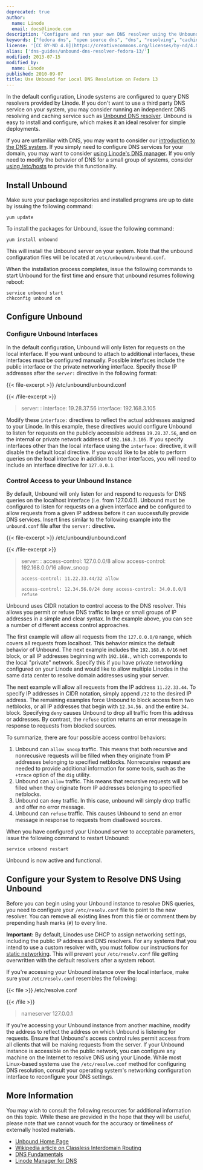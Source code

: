 ```yaml
---
deprecated: true
author:
  name: Linode
  email: docs@linode.com
description: 'Configure and run your own DNS resolver using the Unbound Server on Ubuntu Fedora 13.'
keywords: ["fedora dns", "open source dns", "dns", "resolving", "caching", "unbound"]
license: '[CC BY-ND 4.0](https://creativecommons.org/licenses/by-nd/4.0)'
alias: ['dns-guides/unbound-dns-resolver-fedora-13/']
modified: 2013-07-15
modified_by:
  name: Linode
published: 2010-09-07
title: Use Unbound for Local DNS Resolution on Fedora 13
---
```




In the default configuration, Linode systems are configured to query DNS resolvers provided by Linode. If you don't want to use a third party DNS service on your system, you may consider running an independent DNS resolving and caching service such as [Unbound DNS resolver](http://unbound.net). Unbound is easy to install and configure, which makes it an ideal resolver for simple deployments.

If you are unfamiliar with DNS, you may want to consider our [introduction to the DNS system](/docs/dns-guides/introduction-to-dns). If you simply need to configure DNS services for your domain, you may want to consider [using Linode's DNS manager](/docs/dns-guides/configuring-dns-with-the-linode-manager). If you only need to modify the behavior of DNS for a small group of systems, consider [using /etc/hosts](/docs/using-linux/administration-basics#use_the__etc_hosts_file) to provide this functionality.

Install Unbound
---------------

Make sure your package repositories and installed programs are up to date by issuing the following command:

    yum update

To install the packages for Unbound, issue the following command:

    yum install unbound

This will install the Unbound server on your system. Note that the unbound configuration files will be located at `/etc/unbound/unbound.conf`.

When the installation process completes, issue the following commands to start Unbound for the first time and ensure that unbound resumes following reboot:

    service unbound start
    chkconfig unbound on

Configure Unbound
-----------------

### Configure Unbound Interfaces

In the default configuration, Unbound will only listen for requests on the local interface. If you want unbound to attach to additional interfaces, these interfaces must be configured manually. Possible interfaces include the public interface or the private networking interface. Specify those IP addresses after the `server:` directive in the following format:

{{< file-excerpt >}}
/etc/unbound/unbound.conf

{{< /file-excerpt >}}

> server:
> :   interface: 19.28.37.56 interface: 192.168.3.105
>
Modify these `interface:` directives to reflect the actual addresses assigned to your Linode. In this example, these directives would configure Unbound to listen for requests on the publicly accessible address `19.28.37.56`, and on the internal or private network address of `192.168.3.105`. If you specify interfaces other than the local interface using the `interface:` directive, it will disable the default local directive. If you would like to be able to perform queries on the local interface in addition to other interfaces, you will need to include an interface directive for `127.0.0.1`.

### Control Access to your Unbound Instance

By default, Unbound will only listen for and respond to requests for DNS queries on the localhost interface (i.e. from 127.0.0.1). Unbound must be configured to listen for requests on a given interface **and** be configured to allow requests from a given IP address before it can successfully provide DNS services. Insert lines similar to the following example into the `unbound.conf` file after the `server:` directive.

{{< file-excerpt >}}
/etc/unbound/unbound.conf

{{< /file-excerpt >}}

> server:
> :   access-control: 127.0.0.0/8 allow access-control: 192.168.0.0/16 allow\_snoop
>
>     access-control: 11.22.33.44/32 allow
>
>     access-control: 12.34.56.0/24 deny access-control: 34.0.0.0/8 refuse
>
Unbound uses CIDR notation to control access to the DNS resolver. This allows you permit or refuse DNS traffic to large or small groups of IP addresses in a simple and clear syntax. In the example above, you can see a number of different access control approaches.

The first example will allow all requests from the `127.0.0.0/8` range, which covers all requests from localhost. This behavior mimics the default behavior of Unbound. The next example includes the `192.168.0.0/16` net block, or all IP addresses beginning with `192.168.`, which corresponds to the local "private" network. Specify this if you have private networking configured on your Linode and would like to allow multiple Linodes in the same data center to resolve domain addresses using your server.

The next example will allow all requests from the IP address `11.22.33.44`. To specify IP addresses in CIDR notation, simply append `/32` to the desired IP address. The remaining examples force Unbound to block access from two netblocks, or all IP addresses that begin with `12.34.56.` and the entire `34.` block. Specifying `deny` causes Unbound to drop all traffic from this address or addresses. By contrast, the `refuse` option returns an error message in response to requests from blocked sources.

To summarize, there are four possible access control behaviors:

1.  Unbound can `allow_snoop` traffic. This means that both recursive and nonrecusive requests will be filled when they originate from IP addresses belonging to specified netblocks. Nonrecursive request are needed to provide additional information for some tools, such as the `+trace` option of the `dig` utility.
2.  Unbound can `allow` traffic. This means that recursive requests will be filled when they originate from IP addresses belonging to specified netblocks.
3.  Unbound can `deny` traffic. In this case, unbound will simply drop traffic and offer no error message.
4.  Unbound can `refuse` traffic. This causes Unbound to send an error message in response to requests from disallowed sources.

When you have configured your Unbound server to acceptable parameters, issue the following command to restart Unbound:

    service unbound restart

Unbound is now active and functional.

Configure your System to Resolve DNS Using Unbound
--------------------------------------------------

Before you can begin using your Unbound instance to resolve DNS queries, you need to configure your `/etc/resolv.conf` file to point to the new resolver. You can remove all existing lines from this file or comment them by prepending hash marks (`#`) to every line.

**Important:** By default, Linodes use DHCP to assign networking settings, including the public IP address and DNS resolvers. For any systems that you intend to use a custom resolver with, you must follow our instructions for [static networking](/docs/networking/configuring-static-ip-interfaces/#centos__amp__fedora). This will prevent your `/etc/resolv.conf` file getting overwritten with the default resolvers after a system reboot.

If you're accessing your Unbound instance over the local interface, make sure your `/etc/resolv.conf` resembles the following:

{{< file >}}
/etc/resolve.conf

{{< /file >}}

> nameserver 127.0.0.1

If you're accessing your Unbound instance from another machine, modify the address to reflect the address on which Unbound is listening for requests. Ensure that Unbound's access control rules permit access from all clients that will be making requests from the server. If your Unbound instance is accessible on the public network, you can configure any machine on the Internet to resolve DNS using your Linode. While most Linux-based systems use the `/etc/resolve.conf` method for configuring DNS resolution, consult your operating system's networking configuration interface to reconfigure your DNS settings.

More Information
----------------

You may wish to consult the following resources for additional information on this topic. While these are provided in the hope that they will be useful, please note that we cannot vouch for the accuracy or timeliness of externally hosted materials.

- [Unbound Home Page](http://www.unbound.net)
- [Wikipedia article on Classless Interdomain Routing](http://en.wikipedia.org/wiki/Classless_Inter-Domain_Routing)
- [DNS Fundamentals](/docs/dns-guides/introduction-to-dns)
- [Linode Manager for DNS](/docs/dns-guides/configuring-dns-with-the-linode-manager)



